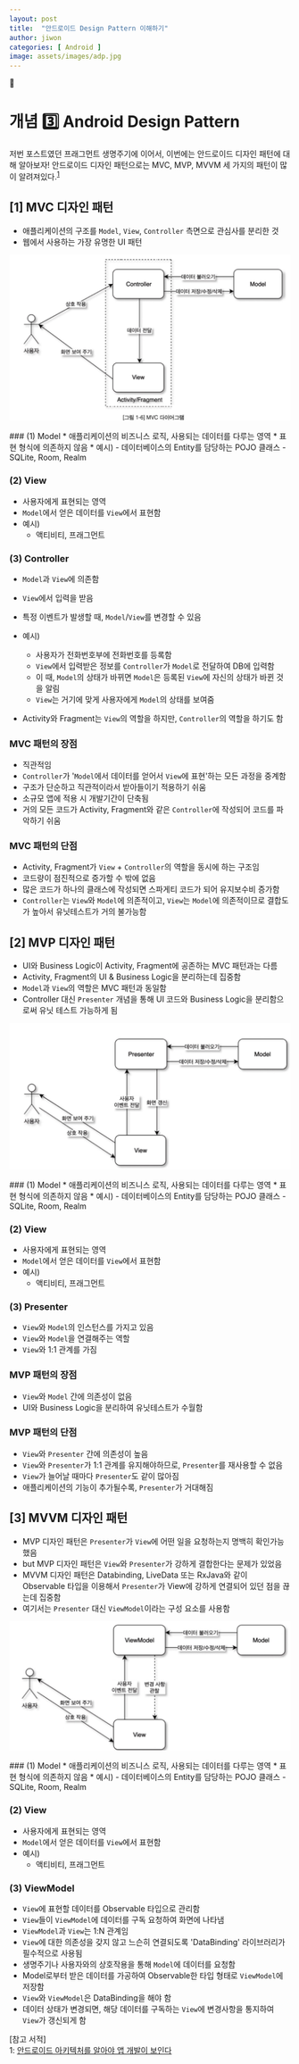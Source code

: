 ```yaml
---
layout: post
title:  "안드로이드 Design Pattern 이해하기"
author: jiwon
categories: [ Android ]
image: assets/images/adp.jpg
---
```

🤖  
# 개념 3️⃣ Android Design Pattern  

저번 포스트였던 프래그먼트 생명주기에 이어서, 이번에는 안드로이드 디자인 패턴에 대해 알아보자! 안드로이드 디자인 패턴으로는 MVC, MVP, MVVM 세 가지의 패턴이 많이 알려져있다.<sup>[1](#footnote_1)</sup>  
 

## [1] MVC 디자인 패턴
* 애플리케이션의 구조를 ```Model```, ```View```, ```Controller``` 측면으로 관심사를 분리한 것
* 웹에서 사용하는 가장 유명한 UI 패턴
<p align="center"><img src="/assets/images/pattern_1.jpeg"></p>
### (1) Model
* 애플리케이션의 비즈니스 로직, 사용되는 데이터를 다루는 영역
* 표현 형식에 의존하지 않음
* 예시) 
    - 데이터베이스의 Entity를 담당하는 POJO 클래스
    - SQLite, Room, Realm  

### (2) View 
* 사용자에게 표현되는 영역
* ```Model```에서 얻은 데이터를 ```View```에서 표현함
* 예시)
    - 액티비티, 프래그먼트  
    
### (3) Controller 
* ```Model```과 ```View```에 의존함
* ```View```에서 입력을 받음
* 특정 이벤트가 발생할 때, ```Model```/```View```를 변경할 수 있음
* 예시)
    - 사용자가 전화번호부에 전화번호를 등록함
    - ```View```에서 입력받은 정보를 ```Controller```가 ```Model```로 전달하여 DB에 입력함
    - 이 때, ```Model```의 상태가 바뀌면 ```Model```은 등록된 ```View```에 자신의 상태가 바뀐 것을 알림
    - ```View```는 거기에 맞게 사용자에게 ```Model```의 상태를 보여줌  
    
* Activity와 Fragment는 ```View```의 역할을 하지만, ```Controller```의 역할을 하기도 함 

### MVC 패턴의 장점 
* 직관적임
* ```Controller```가 '```Model```에서 데이터를 얻어서 ```View```에 표현'하는 모든 과정을 중계함
* 구조가 단순하고 직관적이라서 받아들이기 적용하기 쉬움
* 소규모 앱에 적용 시 개발기간이 단축됨
* 거의 모든 코드가 Activity, Fragment와 같은 ```Controller```에 작성되어 코드를 파악하기 쉬움

### MVC 패턴의 단점
* Activity, Fragment가 ```View``` + ```Controller```의 역할을 동시에 하는 구조임
* 코드량이 점진적으로 증가할 수 밖에 없음
* 많은 코드가 하나의 클래스에 작성되면 스파게티 코드가 되어 유지보수비 증가함
* ```Controller```는 ```View```와 ```Model```에 의존적이고, ```View```는 ```Model```에 의존적이므로 결합도가 높아서 유닛테스트가 거의 불가능함

## [2] MVP 디자인 패턴
* UI와 Business Logic이 Activity, Fragment에 공존하는 MVC 패턴과는 다름
* Activity, Fragment의 UI & Business Logic을 분리하는데 집중함
* ```Model```과 ```View```의 역할은 MVC 패턴과 동일함
* Controller 대신 ```Presenter``` 개념을 통해 UI 코드와 Business Logic을 분리함으로써 유닛 테스트 가능하게 됨 

<p align="center"><img src="/assets/images/pattern_2.jpeg"></p>
### (1) Model
* 애플리케이션의 비즈니스 로직, 사용되는 데이터를 다루는 영역
* 표현 형식에 의존하지 않음
* 예시) 
    - 데이터베이스의 Entity를 담당하는 POJO 클래스
    - SQLite, Room, Realm  

### (2) View 
* 사용자에게 표현되는 영역
* ```Model```에서 얻은 데이터를 ```View```에서 표현함
* 예시)
    - 액티비티, 프래그먼트  
    
### (3) Presenter 
* ```View```와 ```Model```의 인스턴스를 가지고 있음
* ```View```와 ```Model```을 연결해주는 역할
* ```View```와 1:1 관계를 가짐

### MVP 패턴의 장점 
* ```View```와 ```Model``` 간에 의존성이 없음
* UI와 Business Logic을 분리하여 유닛테스트가 수월함

### MVP 패턴의 단점
* ```View```와 ```Presenter``` 간에 의존성이 높음
* ```View```와 ```Presenter```가 1:1 관계를 유지해야하므로, ```Presenter```를 재사용할 수 없음
* ```View```가 늘어날 때마다 ```Presenter```도 같이 많아짐
* 애플리케이션의 기능이 추가될수록, ```Presenter```가 거대해짐

## [3] MVVM 디자인 패턴
* MVP 디자인 패턴은 ```Presenter```가 ```View```에 어떤 일을 요청하는지 명백히 확인가능했음
* but MVP 디자인 패턴은 ```View```와 ```Presenter```가 강하게 결합한다는 문제가 있었음
* MVVM 디자인 패턴은 Databinding, LiveData 또는 RxJava와 같이 Observable 타입을 이용해서 ```Presenter```가 View에 강하게 연결되어 있던 점을 끊는데 집중함 
* 여기서는 ```Presenter``` 대신 ```ViewModel```이라는 구성 요소를 사용함 

<p align="center"><img src="/assets/images/pattern_3.jpeg"></p>
### (1) Model
* 애플리케이션의 비즈니스 로직, 사용되는 데이터를 다루는 영역
* 표현 형식에 의존하지 않음
* 예시) 
    - 데이터베이스의 Entity를 담당하는 POJO 클래스
    - SQLite, Room, Realm  

### (2) View  
* 사용자에게 표현되는 영역
* ```Model```에서 얻은 데이터를 ```View```에서 표현함
* 예시)
    - 액티비티, 프래그먼트  
    
### (3) ViewModel
* ```View```에 표현할 데이터를 Observable 타입으로 관리함
* ```View```들이 ```ViewModel```에 데이터를 구독 요청하여 화면에 나타냄
* ```ViewModel```과 ```View```는 1:N 관계임
* ```View```에 대한 의존성을 갖지 않고 느슨히 연결되도록 'DataBinding' 라이브러리가 필수적으로 사용됨
* 생명주기나 사용자와의 상호작용을 통해 ```Model```에 데이터를 요청함
* Model로부터 받은 데이터를 가공하여 Observable한 타입 형태로 ```ViewModel```에 저장함
* ```View```와 ```ViewModel```은 DataBinding을 해야 함
* 데이터 상태가 변경되면, 해당 데이터를 구독하는 ```View```에 변경사항을 통지하여 ```View```가 갱신되게 함

[참고 서적]  
<a name="footnote_1">1</a>: [안드로이드 아키텍처를 알아야 앱 개발이 보인다](http://www.yes24.com/Product/Goods/89958199)  
